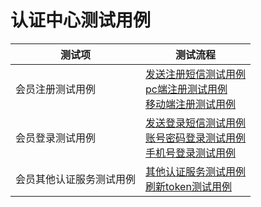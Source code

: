 # 认证中心测试用例

| 测试项                   | 测试流程                                                     |
| ------------------------ | ------------------------------------------------------------ |
| 会员注册测试用例         | [发送注册短信测试用例](ce-shi-yong-li/ren-zheng-zhong-xin-ce-shi-yong-li/zhu-ce-ce-shi-yong-li/zhu-ce-fa-duan-xin-ce-shi-yong-li.md)<br>[pc端注册测试用例](ce-shi-yong-li/ren-zheng-zhong-xin-ce-shi-yong-li/zhu-ce-ce-shi-yong-li/pc-zhu-ce-ce-shi-yong-li.md)<br>[移动端注册测试用例](ce-shi-yong-li/ren-zheng-zhong-xin-ce-shi-yong-li/zhu-ce-ce-shi-yong-li//wap-zhu-ce-ce-shi-yong-li.md) |
| 会员登录测试用例         | [发送登录短信测试用例](ce-shi-yong-li/ren-zheng-zhong-xin-ce-shi-yong-li/deng-lu-ce-shi-yong-li/login-fa-duan-xin-ce-shi-yong-li.md)<br>[账号密码登录测试用例](ce-shi-yong-li/ren-zheng-zhong-xin-ce-shi-yong-li/deng-lu-ce-shi-yong-li/login-ce-shi-yong-li.md)<br>[手机号登录测试用例](ce-shi-yong-li/ren-zheng-zhong-xin-ce-shi-yong-li/deng-lu-ce-shi-yong-li//mobile-login-ce-shi-yong-li.md) |
| 会员其他认证服务测试用例 | [其他认证服务测试用例](ce-shi-yong-li/ren-zheng-zhong-xin-ce-shi-yong-li/qi-ta-ce-shi-yong-li/qi-ta-ren-zheng-ce-shi-yong-li.md)<br>[刷新token测试用例](ce-shi-yong-li/ren-zheng-zhong-xin-ce-shi-yong-li/qi-ta-ce-shi-yong-li/shua-xin-token-ce-shi-yong-li.md) |

